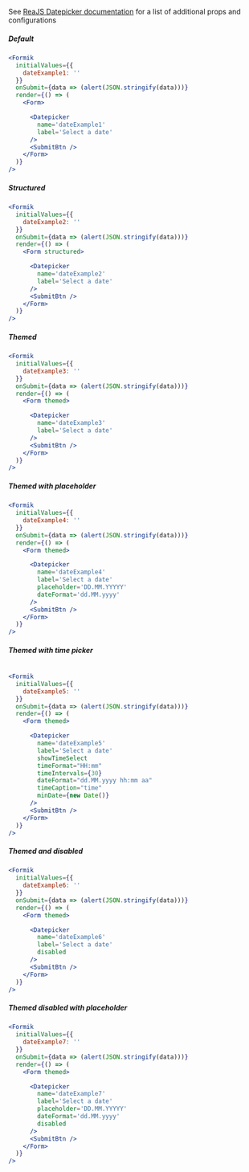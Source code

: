 See [ReaJS Datepicker documentation](https://github.com/Hacker0x01/react-datepicker/blob/master/docs/datepicker.md) for a list of additional props and configurations
##### Default
```jsx
<Formik
  initialValues={{
    dateExample1: ''
  }}
  onSubmit={data => (alert(JSON.stringify(data)))}
  render={() => (
    <Form>

      <Datepicker
        name='dateExample1'
        label='Select a date'
      />
      <SubmitBtn />
    </Form>
  )}
/>
```

##### Structured
```jsx
<Formik
  initialValues={{
    dateExample2: ''
  }}
  onSubmit={data => (alert(JSON.stringify(data)))}
  render={() => (
    <Form structured>

      <Datepicker
        name='dateExample2'
        label='Select a date'
      />
      <SubmitBtn />
    </Form>
  )}
/>
```

##### Themed
```jsx
<Formik
  initialValues={{
    dateExample3: ''
  }}
  onSubmit={data => (alert(JSON.stringify(data)))}
  render={() => (
    <Form themed>

      <Datepicker
        name='dateExample3'
        label='Select a date'
      />
      <SubmitBtn />
    </Form>
  )}
/>
```

##### Themed with placeholder
```jsx
<Formik
  initialValues={{
    dateExample4: ''
  }}
  onSubmit={data => (alert(JSON.stringify(data)))}
  render={() => (
    <Form themed>

      <Datepicker
        name='dateExample4'
        label='Select a date'
        placeholder='DD.MM.YYYYY'
        dateFormat='dd.MM.yyyy'
      />
      <SubmitBtn />
    </Form>
  )}
/>
```

##### Themed with time picker
```jsx

<Formik
  initialValues={{
    dateExample5: ''
  }}
  onSubmit={data => (alert(JSON.stringify(data)))}
  render={() => (
    <Form themed>

      <Datepicker
        name='dateExample5'
        label='Select a date'
        showTimeSelect
        timeFormat="HH:mm"
        timeIntervals={30}
        dateFormat="dd.MM.yyyy hh:mm aa"
        timeCaption="time"
        minDate={new Date()}
      />
      <SubmitBtn />
    </Form>
  )}
/>
```


##### Themed and disabled
```jsx
<Formik
  initialValues={{
    dateExample6: ''
  }}
  onSubmit={data => (alert(JSON.stringify(data)))}
  render={() => (
    <Form themed>

      <Datepicker
        name='dateExample6'
        label='Select a date'
        disabled
      />
      <SubmitBtn />
    </Form>
  )}
/>
```

##### Themed disabled with placeholder
```jsx
<Formik
  initialValues={{
    dateExample7: ''
  }}
  onSubmit={data => (alert(JSON.stringify(data)))}
  render={() => (
    <Form themed>

      <Datepicker
        name='dateExample7'
        label='Select a date'
        placeholder='DD.MM.YYYYY'
        dateFormat='dd.MM.yyyy'
        disabled
      />
      <SubmitBtn />
    </Form>
  )}
/>
```




